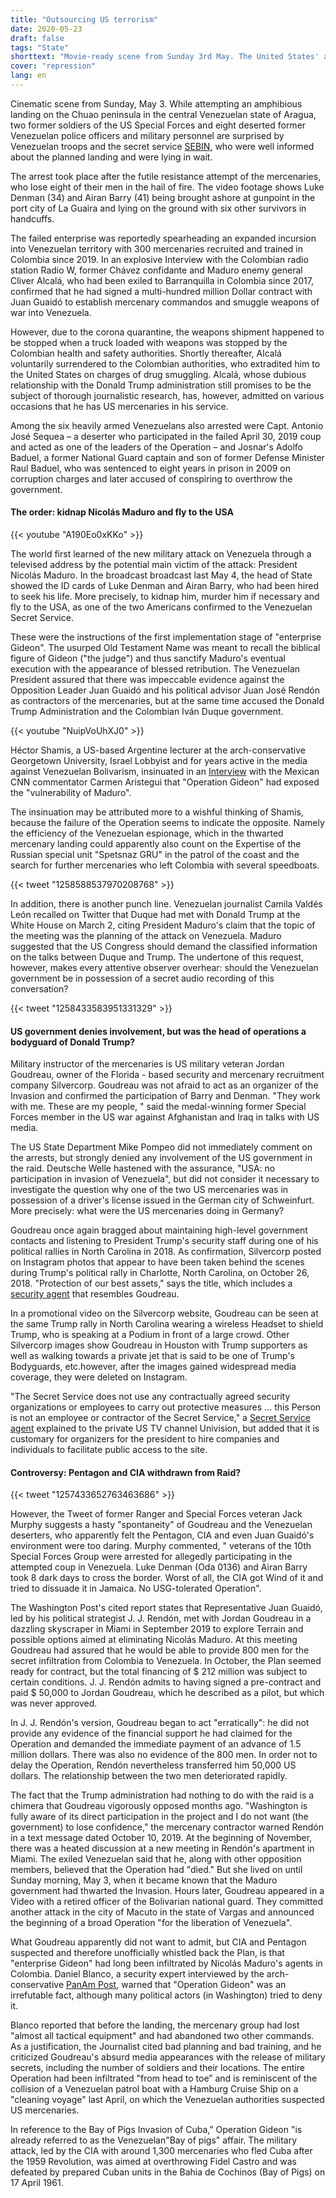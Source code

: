 ```yaml
---
title: "Outsourcing US terrorism"
date: 2020-05-23
draft: false
tags: "State"
shorttext: "Movie-ready scene from Sunday 3rd May. The United States' amphibious landing failed, Venezuela was informed and lurked."
cover: "repression"
lang: en
---
```


Cinematic scene from Sunday, May 3. While attempting an amphibious landing on the Chuao peninsula in the central Venezuelan state of Aragua, two former soldiers of the US Special Forces and eight deserted former Venezuelan police officers and military personnel are surprised by Venezuelan troops and the secret service [SEBIN](https://nypost.com/2020/05/05/moment-ex-us-special-forces-captured-in-venezuela-coup-attempt/ "Video shows moment ex-US Special Forces captured after Venezuela coup attempt"), who were well informed about the planned landing and were lying in wait.

The arrest took place after the futile resistance attempt of the mercenaries, who lose eight of their men in the hail of fire. The video footage shows Luke Denman (34) and Airan Barry (41) being brought ashore at gunpoint in the port city of La Guaira and lying on the ground with six other survivors in handcuffs.

The failed enterprise was reportedly spearheading an expanded incursion into Venezuelan territory with 300 mercenaries recruited and trained in Colombia since 2019. In an explosive Interview with the Colombian radio station Radio W, former Chávez confidante and Maduro enemy general Cliver Alcalá, who had been exiled to Barranquilla in Colombia since 2017, confirmed that he had signed a multi-hundred million Dollar contract with Juan Guaidó to establish mercenary commandos and smuggle weapons of war into Venezuela.

However, due to the corona quarantine, the weapons shipment happened to be stopped when a truck loaded with weapons was stopped by the Colombian health and safety authorities. Shortly thereafter, Alcalá voluntarily surrendered to the Colombian authorities, who extradited him to the United States on charges of drug smuggling. Alcalá, whose dubious relationship with the Donald Trump administration still promises to be the subject of thorough journalistic research, has, however, admitted on various occasions that he has US mercenaries in his service.

Among the six heavily armed Venezuelans also arrested were Capt. Antonio José Sequea – a deserter who participated in the failed April 30, 2019 coup and acted as one of the leaders of the Operation – and Josnar's Adolfo Baduel, a former National Guard captain and son of former Defense Minister Raul Baduel, who was sentenced to eight years in prison in 2009 on corruption charges and later accused of conspiring to overthrow the government.

#### The order: kidnap Nicolás Maduro and fly to the USA

{{< youtube "A190Eo0xKKo" >}}

The world first learned of the new military attack on Venezuela through a televised address by the potential main victim of the attack: President Nicolás Maduro. In the broadcast broadcast last May 4, the head of State showed the ID cards of Luke Denman and Airan Barry, who had been hired to seek his life. More precisely, to kidnap him, murder him if necessary and fly to the USA, as one of the two Americans confirmed to the Venezuelan Secret Service.

These were the instructions of the first implementation stage of "enterprise Gideon". The usurped Old Testament Name was meant to recall the biblical figure of Gideon ("the judge") and thus sanctify Maduro's eventual execution with the appearance of blessed retribution. The Venezuelan President assured that there was impeccable evidence against the Opposition Leader Juan Guaidó and his political advisor Juan José Rendón as contractors of the mercenaries, but at the same time accused the Donald Trump Administration and the Colombian Iván Duque government.

{{< youtube "NuipVoUhXJ0" >}}

Héctor Shamis, a US-based Argentine lecturer at the arch-conservative Georgetown University, Israel Lobbyist and for years active in the media against Venezuelan Bolivarism, insinuated in an [Interview](https://aristeguinoticias.com/0705/mundo/la-operacion-gedeon-exhibe-la-vulnerabilidad-de-maduro-hector-schamis "La 'Operación Gedeón' exhibe la vulnerabilidad de Maduro: Héctor Schamis") with the Mexican CNN commentator Carmen Aristegui that "Operation Gideon" had exposed the "vulnerability of Maduro".

The insinuation may be attributed more to a wishful thinking of Shamis, because the failure of the Operation seems to indicate the opposite. Namely the efficiency of the Venezuelan espionage, which in the thwarted mercenary landing could apparently also count on the Expertise of the Russian special unit "Spetsnaz GRU" in the patrol of the coast and the search for further mercenaries who left Colombia with several speedboats.

{{< tweet "1258588537970208768" >}}

In addition, there is another punch line. Venezuelan journalist Camila Valdés León recalled on Twitter that Duque had met with Donald Trump at the White House on March 2, citing President Maduro's claim that the topic of the meeting was the planning of the attack on Venezuela. Maduro suggested that the US Congress should demand the classified information on the talks between Duque and Trump. The undertone of this request, however, makes every attentive observer overhear: should the Venezuelan government be in possession of a secret audio recording of this conversation?

{{< tweet "1258433583951331329" >}}

#### US government denies involvement, but was the head of operations a bodyguard of Donald Trump?

Military instructor of the mercenaries is US military veteran Jordan Goudreau, owner of the Florida - based security and mercenary recruitment company Silvercorp. Goudreau was not afraid to act as an organizer of the Invasion and confirmed the participation of Barry and Denman. "They work with me. These are my people, " said the medal-winning former Special Forces member in the US war against Afghanistan and Iraq in talks with US media.

The US State Department Mike Pompeo did not immediately comment on the arrests, but strongly denied any involvement of the US government in the raid. Deutsche Welle hastened with the assurance, "USA: no participation in invasion of Venezuela", but did not consider it necessary to investigate the question why one of the two US mercenaries was in possession of a driver's license issued in the German city of Schweinfurt. More precisely: what were the US mercenaries doing in Germany?

Goudreau once again bragged about maintaining high-level government contacts and listening to President Trump's security staff during one of his political rallies in North Carolina in 2018. As confirmation, Silvercorp posted on Instagram photos that appear to have been taken behind the scenes during Trump's political rally in Charlotte, North Carolina, on October 26, 2018. "Protection of our best assets," says the title, which includes a [security agent](https://www.vice.com/en_us/article/v7g4d8/venezuela-mercenaries-silvercorp-gordon-goudreau-trump-rally "Mercenaries Behind Failed Venezuela Coup Claim to Have Done Trump Security") that resembles Goudreau.

In a promotional video on the Silvercorp website, Goudreau can be seen at the same Trump rally in North Carolina wearing a wireless Headset to shield Trump, who is speaking at a Podium in front of a large crowd. Other Silvercorp images show Goudreau in Houston with Trump supporters as well as walking towards a private jet that is said to be one of Trump's Bodyguards, etc.however, after the images gained widespread media coverage, they were deleted on Instagram.

"The Secret Service does not use any contractually agreed security organizations or employees to carry out protective measures ... this Person is not an employee or contractor of the Secret Service," a [Secret Service agent](https://www.univision.com/noticias/america-latina/que-sabia-el-gobierno-de-eeuu-sobre-los-mercenarios-en-venezuela "¿Qué sabía el gobierno de EEUU sobre los mercenarios en Venezuela?") explained to the private US TV channel Univision, but added that it is customary for organizers for the president to hire companies and individuals to facilitate public access to the site.

#### Controversy: Pentagon and CIA withdrawn from Raid?

{{< tweet "1257433652763463686" >}}

However, the Tweet of former Ranger and Special Forces veteran Jack Murphy suggests a hasty "spontaneity" of Goudreau and the Venezuelan deserters, who apparently felt the Pentagon, CIA and even Juan Guaidó's environment were too daring. Murphy commented, " veterans of the 10th Special Forces Group were arrested for allegedly participating in the attempted coup in Venezuela. Luke Denman (Oda 0136) and Airan Barry took 8 dark days to cross the border. Worst of all, the CIA got Wind of it and tried to dissuade it in Jamaica. No USG-tolerated Operation".

The Washington Post's cited report states that Representative Juan Guaidó, led by his political strategist J. J. Rendón, met with Jordan Goudreau in a dazzling skyscraper in Miami in September 2019 to explore Terrain and possible options aimed at eliminating Nicolás Maduro. At this meeting Goudreau had assured that he would be able to provide 800 men for the secret infiltration from Colombia to Venezuela. In October, the Plan seemed ready for contract, but the total financing of $ 212 million was subject to certain conditions. J. J. Rendón admits to having signed a pre-contract and paid $ 50,000 to Jordan Goudreau, which he described as a pilot, but which was never approved.

In J. J. Rendón's version, Goudreau began to act "erratically": he did not provide any evidence of the financial support he had claimed for the Operation and demanded the immediate payment of an advance of 1.5 million dollars. There was also no evidence of the 800 men. In order not to delay the Operation, Rendón nevertheless transferred him 50,000 US dollars. The relationship between the two men deteriorated rapidly.

The fact that the Trump administration had nothing to do with the raid is a chimera that Goudreau vigorously opposed months ago. "Washington is fully aware of its direct participation in the project and I do not want (the government) to lose confidence," the mercenary contractor warned Rendón in a text message dated October 10, 2019. At the beginning of November, there was a heated discussion at a new meeting in Rendón's apartment in Miami. The exiled Venezuelan said that he, along with other opposition members, believed that the Operation had "died." But she lived on until Sunday morning, May 3, when it became known that the Maduro government had thwarted the Invasion. Hours later, Goudreau appeared in a Video with a retired officer of the Bolivarian national guard. They committed another attack in the city of Macuto in the state of Vargas and announced the beginning of a broad Operation "for the liberation of Venezuela".

What Goudreau apparently did not want to admit, but CIA and Pentagon suspected and therefore unofficially whistled back the Plan, is that "enterprise Gideon" had long been infiltrated by Nicolás Maduro's agents in Colombia. Daniel Blanco, a security expert interviewed by the arch-conservative [PanAm Post](https://es.panampost.com/sabrina-martin/2020/05/05/norteamericanos-capturados-maduro/ "¿Quiénes son los norteamericanos de la operación Gedeón capturados por Maduro?"), warned that "Operation Gideon" was an irrefutable fact, although many political actors (in Washington) tried to deny it.

Blanco reported that before the landing, the mercenary group had lost "almost all tactical equipment" and had abandoned two other commands. As a justification, the Journalist cited bad planning and bad training, and he criticized Goudreau's absurd media appearances with the release of military secrets, including the number of soldiers and their locations. The entire Operation had been infiltrated "from head to toe” and is reminiscent of the collision of a Venezuelan patrol boat with a Hamburg Cruise Ship on a "cleaning voyage" last April, on which the Venezuelan authorities suspected US mercenaries.


In reference to the Bay of Pigs Invasion of Cuba," Operation Gideon "is already referred to as the Venezuelan"Bay of pigs" affair. The military attack, led by the CIA with around 1,300 mercenaries who fled Cuba after the 1959 Revolution, was aimed at overthrowing Fidel Castro and was defeated by prepared Cuban units in the Bahia de Cochinos (Bay of Pigs) on 17 April 1961.
